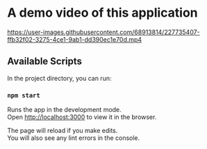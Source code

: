 # A demo video of this application

https://user-images.githubusercontent.com/68913814/227735407-ffb32f02-3275-4ce1-9ab1-dd390ec1e70d.mp4

## Available Scripts

In the project directory, you can run:

### `npm start`

Runs the app in the development mode.\
Open [http://localhost:3000](http://localhost:3000) to view it in the browser.

The page will reload if you make edits.\
You will also see any lint errors in the console.

